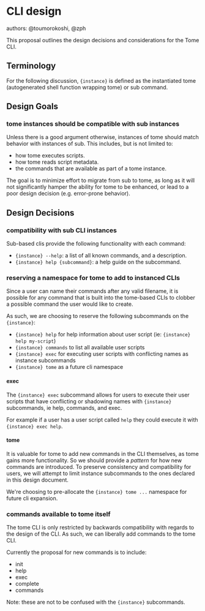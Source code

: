 # CLI design

authors: @toumorokoshi, @zph


This proposal outlines the design decisions and considerations for the Tome CLI.

## Terminology

For the following discussion, `{instance}` is defined as the instantiated tome (autogenerated shell function wrapping tome) or sub command.

## Design Goals

### tome instances should be compatible with sub instances

Unless there is a good argument otherwise, instances of tome should match
behavior with instances of sub. This includes, but is not limited to:

- how tome executes scripts.
- how tome reads script metadata.
- the commands that are available as part of a tome instance.

The goal is to minimize effort to migrate from sub to tome, as long as
it will not significantly hamper the ability for tome to be enhanced, or
lead to a poor design decision (e.g. error-prone behavior).

## Design Decisions

### compatibility with sub CLI instances

Sub-based clis provide the following functionality with each command:

- `{instance} --help`: a list of all known commands, and a description.
- `{instance} help {subcommand}`: a help guide on the subcommand.


### reserving a namespace for tome to add to instanced CLIs

Since a user can name their commands after any valid filename, it is possible
for any command that is built into the tome-based CLIs to clobber a possible command the user would like to create.

As such, we are choosing to reserve the following subcommands on the `{instance}`:

* `{instance} help` for help information about user script (ie: `{instance} help my-script`)
* `{instance} commands` to list all available user scripts
* `{instance} exec` for executing user scripts with conflicting names as instance subcommands
* `{instance} tome` as a future cli namespace

#### exec

The `{instance} exec` subcommand allows for users to execute their user scripts that
have conflicting or shadowing names with `{instance}` subcommands, ie help, commands, and exec.

For example if a user has a user script called `help` they could execute it with
`{instance} exec help`.

#### tome

It is valuable for tome to add new commands in the CLI themselves, as tome gains more functionality. So we should provide a *pattern* for how new commands are introduced. To
preserve consistency and compatibility for users, we will attempt to limit instance subcommands to the ones declared in this design document.

We're choosing to pre-allocate the `{instance} tome ...` namespace for future cli expansion.

### commands available to tome itself

The tome CLI is only restricted by backwards compatibility with regards to the design of the CLI. As such, we can liberally add commands to the tome CLI.

Currently the proposal for new commands is to include:

* init
* help
* exec
* complete
* commands

Note: these are not to be confused with the `{instance}` subcommands.
